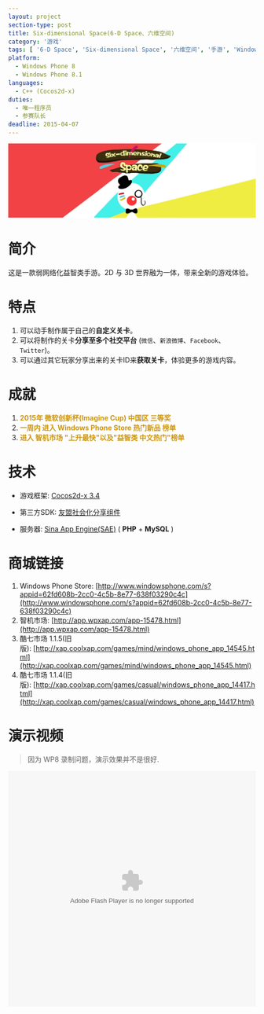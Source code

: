 ```yaml
---
layout: project
section-type: post
title: Six-dimensional Space(6-D Space、六维空间)
category: '游戏'
tags: [ '6-D Space', 'Six-dimensional Space', '六维空间', '手游', 'Windows Phone', 'Cocos2d-x', 'Imagine Cup' ]
platform:
  - Windows Phone 8
  - Windows Phone 8.1
languages:
  - C++ (Cocos2d-x)
duties:
  - 唯一程序员
  - 参赛队长
deadline: 2015-04-07
---
```


![/img/post/WorksSample-6D-Space.jpg](/img/post/WorksSample-6D-Space.jpg)

# 简介

这是一款弱网络化益智类手游。2D 与 3D 世界融为一体，带来全新的游戏体验。

# 特点

1. 可以动手制作属于自己的**自定义关卡**。
2. 可以将制作的关卡**分享至多个社交平台** (`微信`、`新浪微博`、`Facebook`、`Twitter`)。
3. 可以通过其它玩家分享出来的关卡ID来**获取关卡**，体验更多的游戏内容。

# 成就

1.  **<span style="color: #CD950C">2015年 微软创新杯(Imagine Cup) 中国区 三等奖</span>**
2.  **<span style="color: #CD950C">一周内 进入 Windows Phone Store 热门新品 榜单</span>**
3.  **<span style="color: #CD950C">进入 智机市场 "上升最快"以及"益智类 中文热门"榜单</span>**

# 技术

- 游戏框架: [Cocos2d-x 3.4](http://cn.cocos2d-x.org/)

- 第三方SDK: [友盟社会化分享组件](http://www.umeng.com/social)

- 服务器: [Sina App Engine(SAE)](http://sae.sina.com.cn/) ( **PHP** + **MySQL** )

<!-- more -->

# 商城链接

1.  Windows Phone Store: [http://www.windowsphone.com/s?appid=62fd608b-2cc0-4c5b-8e77-638f03290c4c](http://www.windowsphone.com/s?appid=62fd608b-2cc0-4c5b-8e77-638f03290c4c)
2.  智机市场: [http://app.wpxap.com/app-15478.html](http://app.wpxap.com/app-15478.html)
3.  酷七市场 1.1.5(旧版): [http://xap.coolxap.com/games/mind/windows_phone_app_14545.html](http://xap.coolxap.com/games/mind/windows_phone_app_14545.html)
4.  酷七市场 1.1.4(旧版): [http://xap.coolxap.com/games/casual/windows_phone_app_14417.html](http://xap.coolxap.com/games/casual/windows_phone_app_14417.html)

# 演示视频

> 因为 WP8 录制问题，演示效果并不是很好.

<center><embed src="http://player.youku.com/player.php/sid/XMTI4MTAxMzUyOA==/v.swf" allowFullScreen="true" quality="high" width="100%" height="480" align="middle" allowScriptAccess="always" type="application/x-shockwave-flash"></embed></center>
